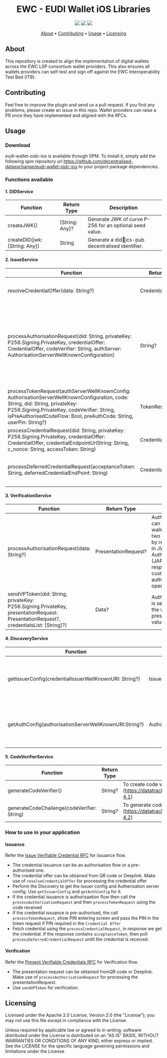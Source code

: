 <h1 align="center">
    EWC - EUDI Wallet iOS Libraries 
</h1>

<p align="center">
    <a href="/../../commits/" title="Last Commit"><img src="https://img.shields.io/github/last-commit/EWC-consortium/eudi-wallet-oidc-ios?style=flat"></a>
    <a href="/../../issues" title="Open Issues"><img src="https://img.shields.io/github/issues/EWC-consortium/eudi-wallet-oidc-ios?style=flat"></a>
    <a href="./LICENSE" title="License"><img src="https://img.shields.io/badge/License-Apache%202.0-yellowgreen?style=flat"></a>
</p>

<p align="center">
  <a href="#about">About</a> •
  <a href="#contributing">Contributing</a> •
  <a href="#usage">Usage</a> •
  <a href="#licensing">Licensing</a>
</p>

## About

This repository is created to align the implementation of digital wallets across the EWC LSP consortium wallet providers. This also ensures all wallets providers can self-test and sign off against the EWC Interoperability Test Bed (ITB). 

## Contributing

Feel free to improve the plugin and send us a pull request. If you find any problems, please create an issue in this repo. Wallet providers can raise a PR once they have implemented and aligned with the RFCs. 

## Usage

### Download

eudi-wallet-oidc-ios is available through SPM. To install it, simply add the following spm repository url  https://github.com/decentralised-dataexchange/eudi-wallet-oidc-ios to your project package dependencies.

### Functions available
#### 1. DIDService

| Function | Return Type | Description |
| -------- | -------- | ------- |
| createJWK() | [String: Any]? | Generate JWK of curve P-256 for an optional seed value. |
| createDID(jwk: [String: Any]) | String | Generate a did:key:jcs-pub decentralised identifier. |

#### 2. IssueService

| Function | Return Type | Description |
| -------- | -------- | ------- |
| resolveCredentialOffer(data: String?) | CredentialOffer | To process the credential offer request |
| processAuthorisationRequest(did: String, privateKey: P256.Signing.PrivateKey, credentialOffer: CredentialOffer, codeVerifier: String, authServer: AuthorisationServerWellKnownConfiguration) | String? | This API requests to grant access to the credential endpoint. Returns URL with short lived authorisation code in query parameter |
| processTokenRequest(authServerWellKnownConfig: AuthorisationServerWellKnownConfiguration, code: String, did: String, privateKey: P256.Signing.PrivateKey, codeVerifier: String, isPreAuthorisedCodeFlow: Bool, preAuthCode: String, userPin: String?) | TokenResponse | To obtain the access token |
| processCredentialRequest(did: String, privateKey: P256.Signing.PrivateKey, credentialOffer: CredentialOffer, credentialEndpointUrlString: String, c_nonce: String, accessToken: String) | CredentialResponse | To obtain the credential |
| processDeferredCredentialRequest(acceptanceToken: String, deferredCredentialEndPoint: String) | CredentialResponse | To obtain the credential issued in a deferred manner. |

#### 3. VerificationService

| Function | Return Type | Description |
| -------- | -------- | ------- |
| processAuthorisationRequest(data: String?) | PresentationRequest? | Authorisation requests can be presented to the wallet by verifying in two ways: 1) by value 2) by reference as defined in JWT-Secured Authorization Request (JAR) via use of response_uri. The custom URL scheme for authorisation requests is openid4vp://. |
| sendVPToken(did: String, privateKey: P256.Signing.PrivateKey, presentationRequest: PresentationRequest?, credentialsList: [String]?) | Data? | Authorisation response is sent by constructing the vp_token and presentation_submission values. |

#### 4. DiscoveryService

| Function | Return Type | Description |
| -------- | -------- | ------- |
| getIssuerConfig(credentialIssuerWellKnownURI: String?) | IssuerWellKnownConfiguration? | To resolve the well-known endpoint for the credential issuer |
| getAuthConfig(authorisationServerWellKnownURI:String?) | AuthorisationServerWellKnownConfiguration? | To resolve the well-known endpoint for the authorisation server |

#### 5. CodeVerifierService

| Function | Return Type | Description |
| -------- | -------- | ------- |
| generateCodeVerifier() | String? | To create code verifier (https://datatracker.ietf.org/doc/html/rfc7636#section-4.1) |
| generateCodeChallenge(codeVerifier: String) | String? | To generate code challenge from the code verifier (https://datatracker.ietf.org/doc/html/rfc7636#section-4.2) |


### How to use in your application

#### Issuance
Refer the [Issue Verifiable Credential RFC](https://github.com/EWC-consortium/eudi-wallet-rfcs/blob/main/ewc-rfc001-issue-verifiable-credential.md) for issuance flow. 

* The credential issuance can be an authorisation flow or a pre-authorised one. 
* The credential offer can be obtained from QR code or Deeplink. Make use of `resolveCredentialOffer` for processing the credential offer
* Perform the Discovery to get the Issuer config and Autherisation server config. Use `getIssuerConfig` and `getAuthConfig` for it.
* If the credential issuance is authorisaation flow then call the `processAuthorisationRequest` and then `processTokenRequest` using the code received 
* If the credential issuance is pre-authorised, the call `processTokenRequest`, show PIN entering screen and pass the PIN in the token request if PIN required in the `Credential Offer`
* Fetch credential using the `processCredentialRequest`, in response we get the credential. If the response contains `acceptanceToken`, then poll `processDeferredCredentialRequest` unitll the credential is received.

#### Verification
Refer the [Present Verifiable Credentials RFC](https://github.com/EWC-consortium/eudi-wallet-rfcs/blob/main/ewc-rfc001-issue-verifiable-credential.md) for Verification flow.

* The presentation request can be obtained fromQR code or Deeplink. Make use of `processAuthorisationRequest` for processing the presentationRequest.
* Use `sendVPToken` for verification.

## Licensing

Licensed under the Apache 2.0 License, Version 2.0 (the "License"); you may not use this file except in compliance with the License.

Unless required by applicable law or agreed to in writing, software distributed under the License is distributed on an "AS IS" BASIS, WITHOUT WARRANTIES OR CONDITIONS OF ANY KIND, either express or implied. See the LICENSE for the specific language governing permissions and limitations under the License.
